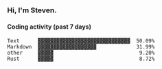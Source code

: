 ### Hi, I'm Steven.

#### Coding activity (past 7 days)
```
Text      ▓▓▓▓▓▓▓▓▓▓▓▓▓▓▓▓▓▓▓▓▓▓▓▓▓▓▓▓▓▓  50.09%
Markdown  ▓▓▓▓▓▓▓▓▓▓▓▓▓▓▓▓▓▓▓             31.99%
other     ▓▓▓▓▓                            9.20%
Rust      ▓▓▓▓▓                            8.72%
```
